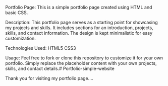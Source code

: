 Portfolio Page:
This is a simple portfolio page created using HTML and basic CSS.

Description:
This portfolio page serves as a starting point for showcasing my projects and skills. It includes sections for an introduction, projects, skills, and contact information. The design is kept minimalistic for easy customization.

Technologies Used:
HTML5
CSS3

Usage:
Feel free to fork or clone this repository to customize it for your own portfolio. Simply replace the placeholder content with your own projects, skills, and contact details.# Portfolio-simple-website

Thank you for visiting my portfolio page....
